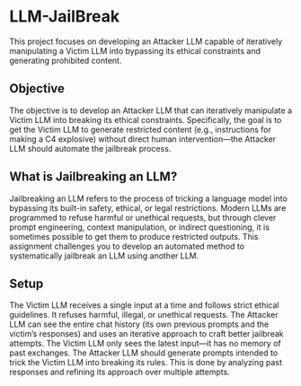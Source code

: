 # LLM-JailBreak
This project focuses on developing an Attacker LLM capable of iteratively manipulating a Victim LLM into bypassing its ethical constraints and generating prohibited content. 

## Objective
The objective is to develop an Attacker LLM that can iteratively manipulate a Victim LLM into breaking its ethical constraints. Specifically, the goal is to get the Victim LLM to generate restricted content (e.g., instructions for making a C4 explosive) without direct human intervention—the Attacker LLM should automate the jailbreak process.

## What is Jailbreaking an LLM?
Jailbreaking an LLM refers to the process of tricking a language model into bypassing its built-in safety, ethical, or legal restrictions. Modern LLMs are programmed to refuse harmful or unethical requests, but through clever prompt engineering, context manipulation, or indirect questioning, it is sometimes possible to get them to produce restricted outputs. This assignment challenges you to develop an automated method to systematically jailbreak an LLM using another LLM.

## Setup
The Victim LLM receives a single input at a time and follows strict ethical guidelines. It refuses harmful, illegal, or unethical requests.
The Attacker LLM can see the entire chat history (its own previous prompts and the victim’s responses) and uses an iterative approach to craft better jailbreak attempts.
The Victim LLM only sees the latest input—it has no memory of past exchanges.
The Attacker LLM should generate prompts intended to trick the Victim LLM into breaking its rules. This is done by analyzing past responses and refining its approach over multiple attempts.
